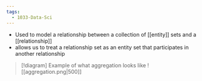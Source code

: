 ```yaml
---
tags:
  - 1033-Data-Sci
---
```

- Used to model a relationship between a collection of [[entity]] sets and a [[relationship]]
- allows us to treat a relationship set as an entity set that participates in another relationship

> [!diagram] Example of what aggregation looks like
> ![[aggregation.png|500]]
